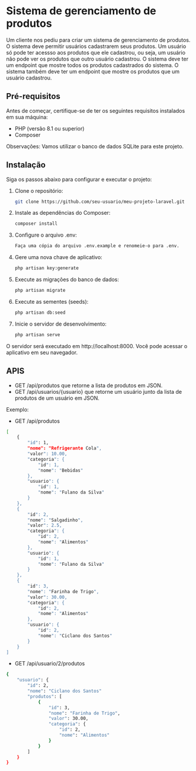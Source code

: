 # Sistema de gerenciamento de produtos

Um cliente nos pediu para criar um sistema de gerenciamento de produtos. O sistema deve permitir usuários
cadastrarem seus produtos. Um usuário só pode ter acessso aos produtos que ele cadastrou, ou seja,
um usuário não pode ver os produtos que outro usuário cadastrou. O sistema deve ter um endpoint
que mostre todos os produtos cadastrados do sistema. O sistema também deve ter um endpoint
que mostre os produtos que um usuário cadastrou.

## Pré-requisitos

Antes de começar, certifique-se de ter os seguintes requisitos instalados em sua máquina:

- PHP (versão 8.1 ou superior)
- Composer

Observações: Vamos utilizar o banco de dados SQLite para este projeto.

## Instalação

Siga os passos abaixo para configurar e executar o projeto:

1. Clone o repositório: 

    ```bash
    git clone https://github.com/seu-usuario/meu-projeto-laravel.git
    ```

2. Instale as dependências do Composer:

    ```bash
    composer install
    ```

3. Configure o arquivo .env: 

    ```bash
    Faça uma cópia do arquivo .env.example e renomeie-o para .env.
    ```

4. Gere uma nova chave de aplicativo:

    ```bash
    php artisan key:generate
    ```

4. Execute as migrações do banco de dados:

    ```bash
    php artisan migrate
    ```

5. Execute as sementes (seeds):

    ```bash
    php artisan db:seed
    ```

6. Inicie o servidor de desenvolvimento: 
   
    ```bash
    php artisan serve
    ```

O servidor será executado em http://localhost:8000. Você pode acessar o aplicativo em seu navegador.


## APIS

- GET /api/produtos  que retorne a lista de produtos em JSON.
- GET /api/usuarios/{usuario}  que retorne um usuário junto da lista de produtos de um usuário em JSON.


Exemplo:
- GET /api/produtos
```bash
[
    {
        "id": 1,
        "nome": "Refrigerante Cola",
        "valor": 10.00,
        "categoria": {
            "id": 1,
            "nome": "Bebidas"
        },
        "usuario": {
            "id": 1,
            "nome": "Fulano da Silva"
        }
    },
    {
        "id": 2,
        "nome": "Salgadinho",
        "valor": 2.5,
        "categoria": {
            "id": 2,
            "nome": "Alimentos"
        },
        "usuario": {
            "id": 1,
            "nome": "Fulano da Silva"
        }
    },
    {
        "id": 3,
        "nome": "Farinha de Trigo",
        "valor": 30.00,
        "categoria": {
            "id": 2,
            "nome": "Alimentos"
        },
        "usuario": {
            "id": 2,
            "nome": "Ciclano dos Santos"
        }
    }
]
```

- GET /api/usuario/2/produtos
```bash
{
    "usuario": {
        "id": 2,
        "nome": "Ciclano dos Santos"
        "produtos": [
            {
                "id": 3,
                "nome": "Farinha de Trigo",
                "valor": 30.00,
                "categoria": {
                    "id": 2,
                    "nome": "Alimentos"
                }
            }
        ]
    }
}
```